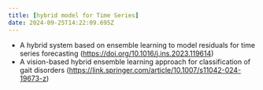 ```yaml
---
title: [hybrid model for Time Series]
date: 2024-09-25T14:22:09.695Z
---
```




- A hybrid system based on ensemble learning to model residuals for time series forecasting (https://doi.org/10.1016/j.ins.2023.119614)
- A vision-based hybrid ensemble learning approach for classification of gait disorders (https://link.springer.com/article/10.1007/s11042-024-19673-z)